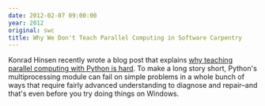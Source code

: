 ```yaml
---
date: 2012-02-07 09:00:00
year: 2012
original: swc
title: Why We Don't Teach Parallel Computing in Software Carpentry
---
```

<p>Konrad Hinsen recently wrote a blog post that explains <a href="http://khinsen.wordpress.com/2012/02/06/teaching-parallel-computing-in-python/">why teaching parallel computing with Python is hard</a>. To make a long story short, Python's multiprocessing module can fail on simple problems in a whole bunch of ways that require fairly advanced understanding to diagnose and repair–and that's even before you try doing things on Windows.</p>
